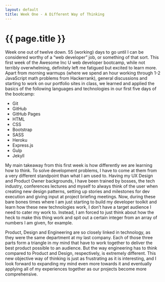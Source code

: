 ```yaml
---
layout: default
title: Week One - A Different Way of Thinking
---
```


# {{ page.title }}


Week one out of twelve down.  55 (working) days to go until I can be considered worthy of a “web developer” job, or something of that sort.  This first week of the Awesome Inc U web developer bootcamp, while not terribly overwhelming, definitely left me fatigued but excited to learn more.  Apart from morning warmups (where we spend an hour working through 1-2 JavaScript math problems from Hackerrank), general discussions and starting to work on our portfolio sites in class, we learned and applied the basics of the following languages and technologies in our first five days of the bootcamp:


* Git
* GitHub
* GitHub Pages
* HTML
* CSS
* Bootstrap
* SASS
* Heroku
* Express.js
* Gulp
* Jekyll


My main takeaway from this first week is how differently we are learning how to think.  To solve development problems, I have to come at them from a very different standpoint than what I am used to.  Having my UX Design and Product Owner backgrounds, I have been trained by bosses, the tech industry, conferences lectures and myself to always think of the user when creating new design patterns, setting up stories and milestones for dev execution and giving input at project briefing meetings.  Now, during these bare bones times where I am just starting to build my developer toolkit and learn how these new technologies work, I don’t have a target audience I need to cater my work to.  Instead, I am forced to just think about how the heck to make this thing work and spit out a certain integer from an array of numbers I am given, for example.


Product, Design and Engineering are so closely linked in technology, as they were the same department at my last company.  Each of those three parts form a triangle in my mind that have to work together to deliver the best product possible to an audience.  But the way engineering has to think compared to Product and Design, respectively, is extremely different.  This new objective way of thinking is just as frustrating as it is interesting, and I look forward to expanding my mind even more towards it and eventually applying all of my experiences together as our projects become more comprehensive.